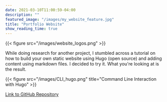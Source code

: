 ```yaml
---
date: 2021-03-10T11:00:59-04:00
description: ""
featured_image: "/images/my_website_feature.jpg"
title: "Portfolio Website"
show_reading_time: true
---
```

{{< figure src="/images/website_logos.png" >}}

While doing research for another project, I stumbled across a tutorial on how to build your own static website using Hugo (open source) and adding content using markdown files. I decided to try it. What you're looking at is the result.  






{{< figure src="/images/CLI_hugo.png" title="Command Line Interaction with Hugo" >}}

[Link to GitHub Repository](https://github.com/kpiatti/portfolioSite)
